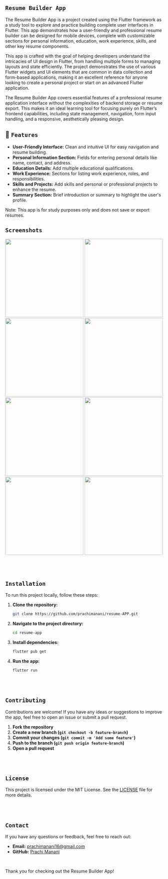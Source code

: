 ## `Resume Builder App`

The Resume Builder App is a project created using the Flutter framework as a study tool to explore and practice building complete user interfaces in Flutter. This app demonstrates how a user-friendly and professional resume builder can be designed for mobile devices, complete with customizable sections for personal information, education, work experience, skills, and other key resume components.


This app is crafted with the goal of helping developers understand the intricacies of UI design in Flutter, from handling multiple forms to managing layouts and state efficiently. The project demonstrates the use of various Flutter widgets and UI elements that are common in data collection and form-based applications, making it an excellent reference for anyone looking to create a personal project or start on an advanced Flutter application.

The Resume Builder App covers essential features of a professional resume application interface without the complexities of backend storage or resume export. This makes it an ideal learning tool for focusing purely on Flutter’s frontend capabilities, including state management, navigation, form input handling, and a responsive, aesthetically pleasing design.


## 📌 `Features`

- **User-Friendly Interface:** Clean and intuitive UI for easy navigation and resume building.
- **Personal Information Section:** Fields for entering personal details like name, contact, and address.
- **Education Details:** Add multiple educational qualifications.
- **Work Experience:** Sections for listing work experience, roles, and responsibilities.
- **Skills and Projects:** Add skills and personal or professional projects to enhance the resume.
- **Summary Section:** Brief introduction or summary to highlight the user's profile.

Note: This app is for study purposes only and does not save or export resumes.

## `Screenshots`
<img src ="https://github.com/user-attachments/assets/0f17f3d5-54b7-4d86-8085-e05df130b7c4" width=250px>
<img src ="https://github.com/user-attachments/assets/bda79ce9-9faf-4610-b0ed-ae907806b503" width=250px>
<img src ="https://github.com/user-attachments/assets/9e866ef7-4183-4ea6-b581-484ae2ce85af" width=250px>
<img src ="https://github.com/user-attachments/assets/1c93e5d2-e351-4ce5-9865-a94d0930cc62" width=250px>
<img src ="https://github.com/user-attachments/assets/9558e8f2-f599-4bd4-b382-5c8720628118" width=250px>
<img src ="https://github.com/user-attachments/assets/6a375c7c-e2c2-4b04-afeb-4d33118d84e3" width=250px>
<img src ="https://github.com/user-attachments/assets/74725ffe-752e-4377-8c73-3ca610eb6100" width=250px>
<img src ="https://github.com/user-attachments/assets/720d3e04-ee16-42bc-89b6-6d347591882f" width=250px>






<br><br>
## `Installation`
To run this project locally, follow these steps:


1. **Clone the repository:**
    ```sh
    git clone https://github.com/prachimanani/resume-APP.git
    ```

2. **Navigate to the project directory:**
    ```sh
    cd resume-app
    ```
3. **Install dependencies:**
    ```sh
    flutter pub get
    ```

4. **Run the app:**
    ```sh
    flutter run
    ```
<br><br>



## `Contributing`
Contributions are welcome! If you have any ideas or suggestions to improve the app, feel free to open an issue or submit a pull request.


1. **Fork the repository**
2. **Create a new branch (`git checkout -b feature-branch`)**
3. **Commit your changes (`git commit -m 'Add some feature'`)**
4. **Push to the branch (`git push origin feature-branch`)**
5. **Open a pull request**

<br><br>

## `License`
This project is licensed under the MIT License. See the [LICENSE](https://github.com/prachimanani01/LICENSE/blob/main/LICENSE) file for more details.

<br><br>

## `Contact`
If you have any questions or feedback, feel free to reach out:

- **Email:** prachimanani16@gmail.com
- **GitHub:** [Prachi Manani](https://github.com/prachimanani01)

<br>

Thank you for checking out the Resume Builder App!




